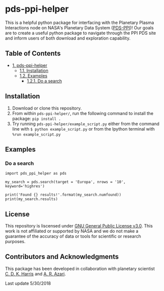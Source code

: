 # pds-ppi-helper<a id="sec-1" name="sec-1"></a>
This is a helpful python package for interfacing with the Planetary Plasma Interactions node on NASA's Planetary Data System ([PDS-PPI](https://pds-ppi.igpp.ucla.edu/))! Our goals are to create a useful python package to navigate through the PPI PDS site and inform users of both download and exploration capability.


<div id="table-of-contents">
<h2>Table of Contents</h2>
<div id="text-table-of-contents">
<ul>
<li><a href="#sec-1">1. pds-ppi-helper</a>
<ul>
<li><a href="#sec-1-1">1.1. Installation</a></li>
<li><a href="#sec-1-2">1.2. Examples</a>
<ul>
<li><a href="#sec-1-2-1">1.2.1. Do a search</a></li>
</ul>
</li>
</ul>
</li>
</ul>
</div>
</div>

## Installation<a id="sec-1-1" name="sec-1-1"></a>

1.  Download or clone this repository.
2.  From within `pds-ppi-helper/`, run the following command to install the package: `pip install .`
3.  Try running `pds-ppi-helper/example_script.py` either from the command line
    with `$ python example_script.py` or from the Ipython terminal with `%run example_script.py`

## Examples<a id="sec-1-2" name="sec-1-2"></a>

### Do a search<a id="sec-1-2-1" name="sec-1-2-1"></a>

    import pds_ppi_helper as pds
    
    my_search = pds.search(target = 'Europa', nrows = '10', keyword='highres')
    
    print('Found {} results!'.format(my_search.numfound))
    print(my_search.results)
    


## License
This repository is liscensed under [GNU General Public License v3.0](https://www.gnu.org/licenses/gpl-3.0.en.html). This work is not affiliated or supported by NASA and we do not make a guarantee of the accuracy of data or tools for scientific or research purposes.

## Contributors and Acknowledgments 
This package has been developed in collaboration with planetary scientist [C. D. K. Harris](https://github.com/cdkharris) and [A. R. Azari](https://github.com/astro-abby).

Last update 5/30/2018
